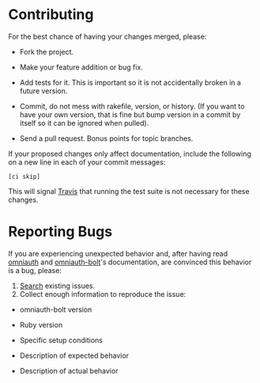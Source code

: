 # Contributing

For the best chance of having your changes merged, please:

* Fork the project.

* Make your feature addition or bug fix.

* Add tests for it. This is important so it is not accidentally broken in a future version.

* Commit, do not mess with rakefile, version, or history. (If you want to have your own version, that is fine but bump version in a commit by itself so it can be ignored when pulled).

* Send a pull request. Bonus points for topic branches.

If your proposed changes only affect documentation, include the following on a
new line in each of your commit messages:

```
[ci skip]
```

This will signal [Travis](https://travis-ci.org) that running the test suite is
not necessary for these changes.

# Reporting Bugs

If you are experiencing unexpected behavior and, after having read [omniauth](https://github.com/intridea/omniauth) and [omniauth-bolt](https://github.com/nebulab/omniauth-bolt)'s documentation, are convinced this behavior is a bug, please:

1. [Search](https://github.com/nebulab/omniauth-bolt/issues) existing issues.
2. Collect enough information to reproduce the issue:

  * omniauth-bolt version

  * Ruby version

  * Specific setup conditions

  * Description of expected behavior

  * Description of actual behavior
